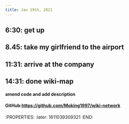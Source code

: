 ```yaml
---
title: Jan 19th, 2021
---
```


## 6:30: get up
## 8.45: take my girlfriend to the airport
## 11:31: arrive at the company
## 14:31: done wiki-map
#### amend code and add description
#### GitHub:https://github.com/Moking1997/wiki-network
####
:PROPERTIES:
:later: 1611039309321
:END:
